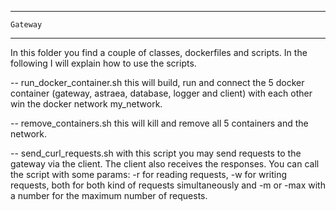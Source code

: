 -----------------------
	Gateway
-----------------------

In this folder you find a couple of classes, dockerfiles and scripts.
In the following I will explain how to use the scripts.

-- run_docker_container.sh
this will build, run and connect the 5 docker container (gateway, astraea, database, logger and client) with each other win the docker network my_network.

-- remove_containers.sh
this will kill and remove all 5 containers and the network.

-- send_curl_requests.sh
with this script you may send requests to the gateway via the client. The client also receives the responses.
You can call the script with some params: -r for reading requests, -w for writing requests, both for both kind of requests simultaneously and -m or -max with a number for the maximum number of requests.